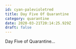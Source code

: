 ```yaml
---
id: cyan-palevioletred
title: Day Five Of Quarantine
category: quarantine
date: 2020-03-21T20:14:25.929Z
draft: false
---
```


Day Five of Quarantine...